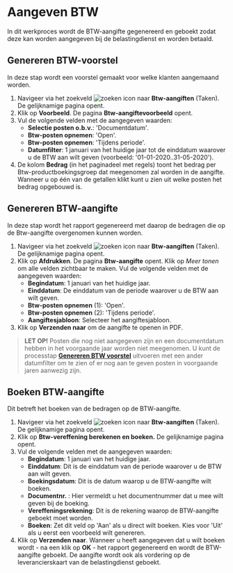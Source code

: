 # Aangeven BTW

In dit werkproces wordt de BTW-aangifte gegenereerd en geboekt zodat deze kan worden aangegeven bij de belastingdienst en worden betaald.

## Genereren BTW-voorstel

In deze stap wordt een voorstel gemaakt voor welke klanten aangemaand worden.

1. Navigeer via het zoekveld ![zoeken icon](/assets/images/zoeken.png "zoeken icon") naar **Btw-aangiften** (Taken). De gelijknamige pagina opent.
2. Klik op **Voorbeeld**. De pagina **Btw-aangiftevoorbeeld** opent.
3. Vul de volgende velden met de aangegeven waarden:
	- **Selectie posten o.b.v.**: 'Documentdatum'.
	- **Btw-posten opnemen**: 'Open'.
	- **Btw-posten opnemen**: 'Tijdens periode'.
	- **Datumfilter**: 1 januari van het huidige jaar tot de einddatum waarover u de BTW aan wilt geven (voorbeeld: '01-01-2020..31-05-2020').
4. De kolom **Bedrag** (in het paginadeel met regels) toont het bedrag per Btw-productboekingsgroep dat meegenomen zal worden in de aangifte. Wanneer u op één van de getallen klikt kunt u zien uit welke posten het bedrag opgebouwd is.

## Genereren BTW-aangifte

In deze stap wordt het rapport gegenereerd met daarop de bedragen die op de Btw-aangifte overgenomen kunnen worden.

1. Navigeer via het zoekveld ![zoeken icon](/assets/images/zoeken.png "zoeken icon") naar **Btw-aangiften** (Taken). De gelijknamige pagina opent.
2. Klik op **Afdrukken**. De pagina **Btw-aangifte** opent. Klik op *Meer tonen* om alle velden zichtbaar te maken. Vul de volgende velden met de aangegeven waarden:
	- **Begindatum**: 1 januari van het huidige jaar.
	- **Einddatum**: De einddatum van de periode waarover u de BTW aan wilt geven.
	- **Btw-posten opnemen** (1): 'Open'.
	- **Btw-posten opnemen** (2): 'Tijdens periode'.
	- **Aangiftesjabloon**: Selecteer het aangiftesjabloon.
3. Klik op **Verzenden naar** om de aangifte te openen in PDF.

>**LET OP!** Posten die nog niet aangegeven zijn en een documentdatum hebben in het voorgaande jaar worden niet meegenomen. U kunt de processtap **[Genereren BTW voorstel](#genereren-btw-voorstel)** uitvoeren met een ander datumfilter om te zien of er nog aan te geven posten in voorgaande jaren aanwezig zijn.

## Boeken BTW-aangifte

Dit betreft het boeken van de bedragen op de BTW-aangifte.

1. Navigeer via het zoekveld ![zoeken icon](/assets/images/zoeken.png "zoeken icon") naar **Btw-aangiften** (Taken). De gelijknamige pagina opent.
2. Klik op **Btw-vereffening berekenen en boeken.** De gelijknamige pagina opent.
3. Vul de volgende velden met de aangegeven waarden:
    - **Begindatum**: 1 januari van het huidige jaar.
    - **Einddatum**: Dit is de einddatum van de periode waarover u de BTW aan wilt geven.
    - **Boekingsdatum**: Dit is de datum waarop u de BTW-aangifte wilt boeken.
    - **Documentnr.** : Hier vermeldt u het documentnummer dat u mee wilt geven bij de boeking.
    - **Vereffeningsrekening**: Dit is de rekening waarop de BTW-aangifte geboekt moet worden.
    - **Boeken**: Zet dit veld op 'Aan' als u direct wilt boeken.  Kies voor 'Uit' als u eerst een voorbeeld wilt genereren.
4. Klik op **Verzenden naar**. Wanneer u heeft aangegeven dat u wilt boeken wordt - na een klik op **OK** - het rapport gegenereerd en wordt de BTW-aangifte geboekt. De aangifte wordt ook als vordering op de leverancierskaart van de belastingdienst geboekt.
